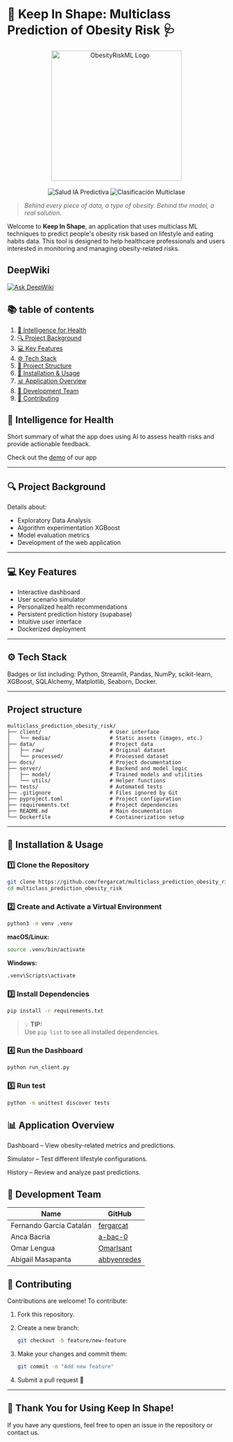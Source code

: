 # 🧬 Keep In Shape: Multiclass Prediction of Obesity Risk 🩺

<div align="center">
    <img src="client/media/obesity_logo.png" alt="ObesityRiskML Logo" width="300">
    <br><br>
    <img src="https://img.shields.io/badge/Salud-IA%20Predictiva-4ECDC4?style=for-the-badge&logo=python&logoColor=white" alt="Salud IA Predictiva">
    <img src="https://img.shields.io/badge/Clasificación-Multiclase-orange?style=for-the-badge&logo=scikit-learn&logoColor=white" alt="Clasificación Multiclase">
</div>

> *Behind every piece of data, a type of obesity. Behind the model, a real solution.*

Welcome to **Keep In Shape**, an application that uses multiclass ML techniques to predict people's obesity risk based on lifestyle and eating habits data. This tool is designed to help healthcare professionals and users interested in monitoring and managing obesity-related risks.
## DeepWiki
[![Ask DeepWiki](https://deepwiki.com/badge.svg)](https://deepwiki.com/fergarcat/multiclass_prediction_obesity_risk)

## 📚 table of contents

1. [🧠 Intelligence for Health](#-intelligence-for-health)
2. [🔍 Project Background](#-project-background)
3. [💻 Key Features](#-key-features)
4. [⚙️ Tech Stack](#️-tech-stack)
5. [📁 Project Structure](#-project-structure)
6. [🚀 Installation & Usage](#-installation--usage)
7. [📊 Application Overview](#-application-overview)
8. [👥 Development Team](#-development-team)
9. [🤝 Contributing](#-contributing)

## 🧠 Intelligence for Health

Short summary of what the app does using AI to assess health risks and provide actionable feedback.

Check out the [demo](https://www.canva.com/design/DAGoNogViFQ/Yhy9vFsc4LH1tYbLRMXkWw/edit?utm_content=DAGoNogViFQ&utm_campaign=designshare&utm_medium=link2&utm_source=sharebutton)
 of our app

---

## 🔍 Project Background

Details about:
- Exploratory Data Analysis
- Algorithm experimentation XGBoost
- Model evaluation metrics
- Development of the web application

---

## 💻 Key Features

- Interactive dashboard
- User scenario simulator
- Personalized health recommendations
- Persistent prediction history (supabase)
- Intuitive user interface
- Dockerized deployment

---

## ⚙️ Tech Stack

Badges or list including: Python, Streamlit, Pandas, NumPy, scikit-learn, XGBoost, SQLAlchemy, Matplotlib, Seaborn, Docker.

---

## Project structure

```
multiclass_prediction_obesity_risk/
├── client/                      # User interface
│   └── media/                   # Static assets (images, etc.)
├── data/                        # Project data
│   ├── raw/                     # Original dataset
│   └── processed/               # Processed dataset
├── docs/                        # Project documentation
├── server/                      # Backend and model logic
│   ├── model/                   # Trained models and utilities
│   └── utils/                   # Helper functions
├── tests/                       # Automated tests
├── .gitignore                   # Files ignored by Git
├── pyproject.toml               # Project configuration
├── requirements.txt             # Project dependencies
├── README.md                    # Main documentation
└── Dockerfile                   # Containerization setup

```
----

## 🚀 Installation & Usage

### 1️⃣ Clone the Repository

```bash
git clone https://github.com/fergarcat/multiclass_prediction_obesity_risk.git
cd multiclass_prediction_obesity_risk
```

### 2️⃣ Create and Activate a Virtual Environment

```bash
python3 -m venv .venv
```

**macOS/Linux:**

```bash
source .venv/bin/activate
```

**Windows:**

```bash
.venv\Scripts\activate
```

### 3️⃣ Install Dependencies

```bash
pip install -r requirements.txt
```

> 💡 **TIP:**  
> Use `pip list` to see all installed dependencies.

### 4️⃣ Run the Dashboard

```bash
python run_client.py
```

### 5️⃣ Run test

```bash
python -m unittest discover tests
```


## 📊 Application Overview
Dashboard – View obesity-related metrics and predictions.

Simulator – Test different lifestyle configurations.

History – Review and analyze past predictions.

## 👥 Development Team

| **Name**         | **GitHub**                          |  
|--------------------|-------------------------------------|  
| Fernando García Catalán    | [fergarcat](https://github.com/fergarcat) |   
| Anca Bacria        | [a-bac-0](https://github.com/a-bac-0) |  
| Omar Lengua          | [Omarlsant](https://github.com/Omarlsant) | 
| Abigail Masapanta        | [abbyenredes](https://github.com/abbyenredes) | 


## 🤝 Contributing

Contributions are welcome! To contribute:

1. Fork this repository.

2. Create a new branch:

   ```bash
   git checkout -b feature/new-feature
   ```

3. Make your changes and commit them:

   ```bash
   git commit -m "Add new feature"
   ```

4. Submit a pull request 🚀

---

## 🚀 Thank You for Using Keep In Shape!

If you have any questions, feel free to open an issue in the repository or contact us.


